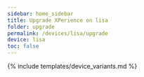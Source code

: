 ```yaml
---
sidebar: home_sidebar
title: Upgrade XPerience on lisa
folder: upgrade
permalink: /devices/lisa/upgrade
device: lisa
toc: false
---
```

{% include templates/device_variants.md %}
